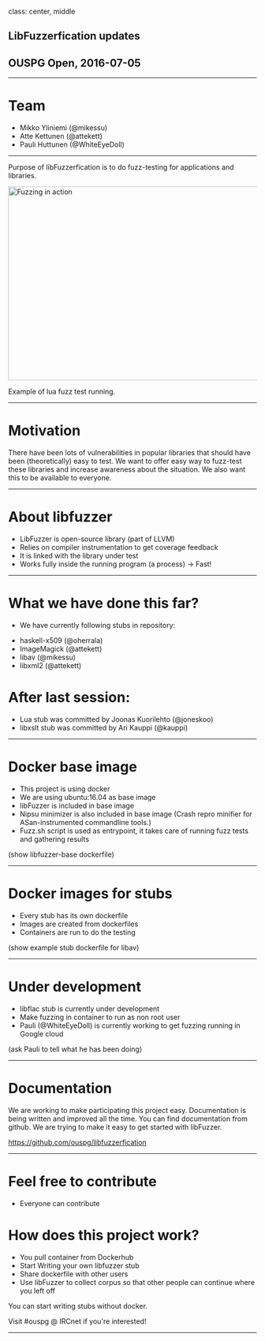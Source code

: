 class: center, middle

## LibFuzzerfication updates
## OUSPG Open, 2016-07-05

---

# Team

* Mikko Yliniemi (@mikessu)
* Atte Kettunen (@attekett)
* Pauli Huttunen (@WhiteEyeDoll)

---
Purpose of libFuzzerfication is to do fuzz-testing for applications and libraries.

<img src="https://raw.githubusercontent.com/ouspg/libfuzzerfication/master/pictures/fuzzing_lua.gif" width="716" height="393" alt="Fuzzing in action">

Example of lua fuzz test running.

---
# Motivation
There have been lots of vulnerabilities in popular libraries that should have been (theoretically) easy to test. We want to offer easy way to fuzz-test these libraries and increase awareness about the situation. We also want this to be available to everyone.

---

# About libfuzzer
* LibFuzzer is open-source library (part of LLVM)
* Relies on compiler instrumentation to get coverage feedback
* It is linked with the library under test
* Works fully inside the running program (a process) -> Fast!

---

# What we have done this far?

* We have currently following stubs in repository:
- haskell-x509 (@oherrala)
- ImageMagick (@attekett)
- libav (@mikessu)
- libxml2 (@attekett)

# After last session:

* Lua stub was committed by Joonas Kuorilehto (@joneskoo)
* libxslt stub was committed by Ari Kauppi (@kauppi)

---
# Docker base image

* This project is using docker
* We are using ubuntu:16.04 as base image
* libFuzzer is included in base image
* Nipsu minimizer is also included in base image (Crash repro minifier for ASan-instrumented commandline tools.)
* Fuzz.sh script is used as entrypoint, it takes care of running fuzz tests and gathering results

(show libfuzzer-base dockerfile)

---
# Docker images for stubs

* Every stub has its own dockerfile
* Images are created from dockerfiles
* Containers are run to do the testing

(show example stub dockerfile for libav)

---

# Under development
* libflac stub is currently under development
* Make fuzzing in container to run as non root user
* Pauli (@WhiteEyeDoll) is currently working to get fuzzing running in Google cloud

(ask Pauli to tell what he has been doing)

---

# Documentation

We are working to make participating this project easy. Documentation is being written and improved all the time. You can find documentation from github. We are trying to make it easy to get started with libFuzzer.

https://github.com/ouspg/libfuzzerfication

---

# Feel free to contribute
* Everyone can contribute

# How does this project work?
* You pull container from Dockerhub
* Start Writing your own libfuzzer stub
* Share dockerfile with other users
* Use libFuzzer to collect corpus so that other people can continue where you left off

You can start writing stubs without docker.

Visit #ouspg @ IRCnet if you're interested!

---
